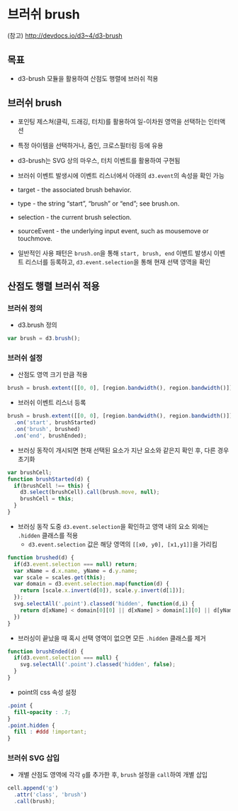 브러쉬 brush
===

(참고)
http://devdocs.io/d3~4/d3-brush

목표
---
- d3-brush 모듈을 활용하여 산점도 행렬에 브러쉬 적용


브러쉬 brush
---
- 포인팅 제스쳐(클릭, 드래깅, 터치)를 활용하여 일-이차원 영역을 선택하는 인터액션
- 특정 아이템을 선택하거나, 줌인, 크로스필터링 등에 유용
- d3-brush는 SVG 상의 마우스, 터치 이벤트를 활용하여 구현됨
- 브러쉬 이벤트 발생시에 이벤트 리스너에서 아래의 `d3.event`의 속성을 확인 가능
 - target - the associated brush behavior.
 - type - the string “start”, “brush” or “end”; see brush.on.
 - selection - the current brush selection.
 - sourceEvent - the underlying input event, such as mousemove or touchmove.

- 일반적인 사용 패턴은 `brush.on`을 통해 `start, brush, end` 이벤트 발생시 이벤트 리스너를 등록하고, `d3.event.selection`을 통해 현재 선택 영역을 확인



산점도 행렬 브러쉬 적용
---

### 브러쉬 정의
- d3.brush 정의

```javascript
var brush = d3.brush();
```

### 브러쉬 설정
 - 산점도 영역 크기 만큼 적용

```javascript
brush = brush.extent([[0, 0], [region.bandwidth(), region.bandwidth()]]);
```

- 브러쉬 이벤트 리스너 등록

```javascript
brush = brush.extent([[0, 0], [region.bandwidth(), region.bandwidth()]])
  .on('start', brushStarted)
  .on('brush', brushed)
  .on('end', brushEnded);
```

- 브러싱 동작이 개시되면 현재 선택된 요소가 지난 요소와 같은지 확인 후, 다른 경우 초기화

```javascript
var brushCell;
function brushStarted(d) {
  if(brushCell !== this) {
    d3.select(brushCell).call(brush.move, null);
    brushCell = this;
  }
}
```

- 브러싱 동작 도중 `d3.event.selection`을 확인하고 영역 내의 요소 외에는 `.hidden` 클래스를 적용
  - `d3.event.selection` 값은 해당 영역의 `[[x0, y0], [x1,y1]]`을 가리킴

```javascript
function brushed(d) {
  if(d3.event.selection === null) return;
  var xName = d.x.name, yName = d.y.name;
  var scale = scales.get(this);
  var domain = d3.event.selection.map(function(d) {
    return [scale.x.invert(d[0]), scale.y.invert(d[1])];
  });
  svg.selectAll('.point').classed('hidden', function(d,i) {
    return d[xName] < domain[0][0] || d[xName] > domain[1][0] || d[yName] > domain[0][1] || d[yName] < domain[1][1];
  })
}

```

- 브러싱이 끝났을 때 혹시 선택 영역이 없으면 모든 `.hidden` 클래스를 제거

```javascript
function brushEnded(d) {
  if(d3.event.selection === null) {
    svg.selectAll('.point').classed('hidden', false);
  }
}
```

- point의 css 속성 설정

```css
.point {
  fill-opacity : .7;
}
.point.hidden {
  fill : #ddd !important;
}
```


### 브러쉬 SVG 삽입
 - 개별 산점도 영역에 각각 `g`를 추가한 후, `brush` 설정을 `call`하여 개별 삽입

```javascript
cell.append('g')
  .attr('class', 'brush')
  .call(brush);
```
